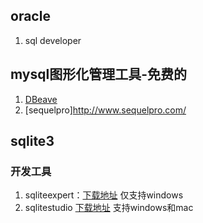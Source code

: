 

## oracle
1. sql developer

## mysql图形化管理工具-免费的
1. [DBeave](https://dbeaver.io/docs/)
2. [sequelpro]http://www.sequelpro.com/


## sqlite3

### 开发工具
1. sqliteexpert：[下载地址](http://www.sqliteexpert.com/download.html)
	仅支持windows
2. sqlitestudio [下载地址](https://sqlitestudio.pl/index.rvt?act=download)
	支持windows和mac

